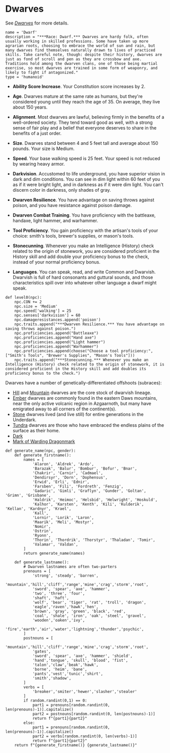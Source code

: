 # Dwarves
See [*Dwarves*](../../Creatures/Dwarves.md) for more details.

```
name = 'Dwarf'
description = "***Race: Dwarf.*** Dwarves are hardy folk, often usually working in skilled professions. Some have taken up more agrarian roots, choosing to embrace the world of sun and rain, but many dwarves find themselves naturally drawn to lives of practiced skills. Take careful note, though: despite their history, dwarves are just as fond of scroll and pen as they are crossbow and axe. Traditions hold among the dwarven clans, one of those being martial exercise, so most dwarves are trained in some form of weaponry, and likely to fight if antagonized."
type = 'humanoid'
```

* **Ability Score Increase**. Your Constitution score increases by 2.

* **Age**. Dwarves mature at the same rate as humans, but they're considered young until they reach the age of 35. On average, they live about 150 years.

* **Alignment**. Most dwarves are lawful, believing firmly in the benefits of a well-ordered society. They tend toward good as well, with a strong sense of fair play and a belief that everyone deserves to share in the benefits of a just order.

* **Size**. Dwarves stand between 4 and 5 feet tall and average about 150 pounds. Your size is Medium.

* **Speed**. Your base walking speed is 25 feet. Your speed is not reduced by wearing heavy armor.

* **Darkvision**. Accustomed to life underground, you have superior vision in dark and dim conditions. You can see in dim light within 60 feet of you as if it were bright light, and in darkness as if it were dim light. You can't discern color in darkness, only shades of gray.

* **Dwarven Resilience**. You have advantage on saving throws against poison, and you have resistance against poison damage.

* **Dwarven Combat Training**. You have proficiency with the battleaxe, handaxe, light hammer, and warhammer.

* **Tool Proficiency**. You gain proficiency with the artisan's tools of your choice: smith's tools, brewer's supplies, or mason's tools.

* **Stonecunning**. Whenever you make an Intelligence (History) check related to the origin of stonework, you are considered proficient in the History skill and add double your proficiency bonus to the check, instead of your normal proficiency bonus.

* **Languages**. You can speak, read, and write Common and Dwarvish. Dwarvish is full of hard consonants and guttural sounds, and those characteristics spill over into whatever other language a dwarf might speak.

```
def level0(npc):
    npc.CON += 2
    npc.size = 'Medium'
    npc.speed['walking'] = 25
    npc.senses['darkvision'] = 60
    npc.damageresistances.append('poison')
    npc.traits.append("***Dwarven Resilience.*** You have advantage on saving throws against poison.")
    npc.proficiencies.append("Battleaxe")
    npc.proficiencies.append("Hand axe")
    npc.proficiencies.append("Light hammer")
    npc.proficiencies.append("Warhammer")
    npc.proficiencies.append(choose("Choose a tool proficiency:", ["Smith's Tools", "Brewer's Supplies", "Mason's Tools"]))
    npc.traits.append("***Stonecunning.*** Whenever you make an Intelligence (History) check related to the origin of stonework, it is considered proficient in the History skill and add doubles its proficiency bonus to the check.")
```

Dwarves have a number of genetically-differentiated offshoots (subraces):

* [Hill](Hill.md) and [Mountain](Mountain.md) dwarves are the core stock of dwarvish lineage.
* [Ember](Ember.md) dwarves are commonly found in the eastern Daws mountains, near the only active volcanic region in Azgaarnoth, but many have emigrated away to all corners of the continent(s).
* [Stone](Stone.md) dwarves lived (and live still) for entire generations in the Underdark.
* [Tundra](Tundra.md) dwarves are those who have embraced the endless plains of the surface as their home.
* [Dark](Dark.md)
* [Mark of Warding Dragonmark](Warding.md)

```
def generate_name(npc, gender):
    def generate_firstname():
        names = [
            'Alaron', 'Aldrek', 'Ardo',
            'Barazak', 'Balur', 'Bombur', 'Bofur', 'Bnar',
            'Chakrir', 'Carnir', 'Cadmael',
            'Dendirsyr', 'Dorn', 'Dophensus',
            'Erwid', 'Erli', 'Ednir',
            'Farsben', 'Fili', 'Fordreth', 'Fenzig',
            'Gadaric', 'Gimli', 'Graflyn', 'Gunder', 'Goltan', 'Grimn', 'Grisbane',
            'Haldrik', 'Heimoc', 'Helsbid', 'Helwright', 'Hoskuld',
            'Kalhor', 'Karsten', 'Kenth', 'Kili', 'Kulderik', 'Kellan', 'Kardnyr', 'Krael',
            'Kall',
            'Lornir', 'Lorik', 'Laron',
            'Maarik', 'Meli', 'Mostyr',
            'Nomir',
            'Ostrin',
            'Ryonn',
            'Thorin', 'Thordrik', 'Thorstyr', 'Thaladan', 'Tomir',
            'Valamar', 'Valdan',
        ]
        return generate_name(names)

    def generate_lastname():
        # Dwarven lastnames are often two-parters
        prenouns = [
            'strong', 'steady', 'barren',
            'mountain','hill','cliff','range','mine','crag','storm','root',
            'sword', 'spear', 'axe', 'hammer',
            'two', 'three', 'four',
            'shaft', 'haft',
            'wolf', 'bear', 'tiger', 'rat', 'troll', 'dragon',
            'eagle','raven','hawk','hen',
            'brown', 'gray', 'green', 'black', 'red',
            'coal', 'shale', 'iron', 'oak', 'steel', 'gravel',
            'wooden','oaken','ivy',
            'fire','earth','air','water','lightning','thunder','psychic',
        ]
        postnouns = [
            'mountain','hill','cliff','range','mine','crag','storm','root',
            'gates',
            'sword', 'spear', 'axe', 'hammer', 'shield',
            'hand','tongue', 'skull', 'blood', 'fist',
            'talon','claw','beak','hawk',
            'borne', 'heim', 'bane',
            'pants','vest','tunic','shirt',
            'smith','shadow',
        ]
        verbs = [
            'breaker','smiter','hewer','slasher','stealer'
        ]
        if random.randint(0,1) == 0:
            part1 = prenouns[random.randint(0, len(prenouns)-1)].capitalize()
            part2 = postnouns[random.randint(0, len(postnouns)-1)]
            return f"{part1}{part2}"
        else:
            part1 = prenouns[random.randint(0, len(prenouns)-1)].capitalize()
            part2 = verbs[random.randint(0, len(verbs)-1)]
            return f"{part1}{part2}"
    return f"{generate_firstname()} {generate_lastname()}"
```
